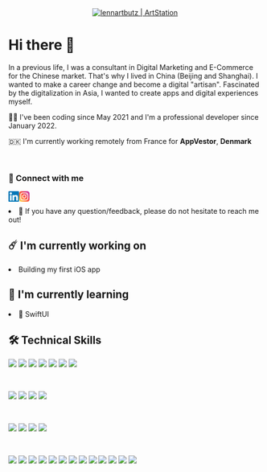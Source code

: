 <p align="center">
  <a href="https://www.artstation.com/lennartbutz"><img align="center" src="https://cdna.artstation.com/p/assets/images/images/025/965/386/original/lennart-butz-idea5anim4.gif?1587480606" alt="lennartbutz | ArtStation"/></a>
</p>

# Hi there 👋

<p I'm **Damien**, a Junior Mobile Developer from **France** 🇫🇷.

In a previous life, I was a consultant in Digital Marketing and E-Commerce for the Chinese market. That's why I lived in China (Beijing and Shanghai). I wanted to make a career change and become a digital "artisan". Fascinated by the digitalization in Asia, I wanted to create apps and digital experiences myself. 

👨‍💻 I've been coding since May 2021 and I'm a professional developer since January 2022.

:denmark:  I'm currently working remotely from France for **AppVestor**, **Denmark**</p>
</br> 

### 🤝 Connect with me
<a href="https://www.linkedin.com/in/damgautier/"><img align="left" src="https://raw.githubusercontent.com/Calligramien/Calligramien/main/images/linkedin.svg" alt="Damien | LinkedIn" width="21px"/></a>
<a href="https://instagram.com/Calligramien"><img align="left" src="https://raw.githubusercontent.com/Calligramien/Calligramien/main/images/instagram.svg" alt="Damien | Instagram" width="21px"/></a>
</br>

<li> 💬 If you have any question/feedback, please do not hesitate to reach me out!</li>

## ☄️ I'm currently working on
<li> Building my first iOS app</li>

## :seedling: I'm currently learning
<li>📱 SwiftUI</li>


## :hammer_and_wrench:  Technical Skills
  ![](https://img.shields.io/badge/Code-Kotlin-informational?style=flat&logo=kotlin&color=8e4fe6)
  ![](https://img.shields.io/badge/Code-Jetpack_Compose-informational?style=flat&logo=Jetpack-Compose&color=8e4fe6)
  ![](https://img.shields.io/badge/Code-Java-informational?style=flat&logo=java&color=ed831d)
  ![](https://img.shields.io/badge/Code-Ruby-informational?style=flat&logo=ruby&color=B32E28)
  ![](https://img.shields.io/badge/Code-Ruby_on_Rails-informational?style=flat&logo=Ruby-On-Rails&color=B32E28)
  ![](https://img.shields.io/badge/Code-HTML5-informational?style=flat&logo=HTML5&color=E34F26)
  ![](https://img.shields.io/badge/Code-PostgreSQL-informational?style=flat&logo=PostgreSQL&color=336791)
  
</br>

![](https://img.shields.io/badge/Style-Bootstrap-informational?style=flat&logo=Bootstrap&color=7952B3)
![](https://img.shields.io/badge/Style-CSS3-informational?style=flat&logo=CSS3&color=1572B6)
![](https://img.shields.io/badge/Style-styled--components-informational?style=flat&logo=styled-components&color=DB7093)
![](https://img.shields.io/badge/Style-Material--UI-informational?style=flat&logo=Material-UI&color=0081CB)


</br>

![](https://img.shields.io/badge/IDE-Android_Studio-informational?style=flat&logo=Android-Studio&color=3ddc84)
![](https://img.shields.io/badge/IDE-VSCode-informational?style=flat&logo=Visual-Studio-Code&color=0076c6)
![](https://img.shields.io/badge/IDE-XCode-informational?style=flat&logo=XCode&color=0077ed)
![](https://img.shields.io/badge/IDE-Eclipse-informational?style=flat&logo=Eclipse&color=281c54)

</br>

![](https://img.shields.io/badge/Tools-Figma-informational?style=flat&logo=Figma&color=F24E1E)
![](https://img.shields.io/badge/Tools-NPM-informational?style=flat&logo=NPM&color=CB3837)
![](https://img.shields.io/badge/Tools-Yarn-informational?style=flat&logo=Yarn&color=2C8EBB)
![](https://img.shields.io/badge/Tools-Postman-informational?style=flat&logo=Postman&color=FF6C37)
![](https://img.shields.io/badge/Tools-Firebase-informational?style=flat&logo=Firebase&color=ffcb2b)
![](https://img.shields.io/badge/Tools-Google_Play_Console-informational?style=flat&logo=Google-Play&color=4285f4)
![](https://img.shields.io/badge/Tools-Heroku-informational?style=flat&logo=Heroku&color=430098)
![](https://img.shields.io/badge/Tools-Git-informational?style=flat&logo=Git&color=F05032)
![](https://img.shields.io/badge/Tools-GitHub-informational?style=flat&logo=GitHub&color=181717)
![](https://img.shields.io/badge/Tools-BitBucket-informational?style=flat&logo=BitBucket&color=2684ff)
![](https://img.shields.io/badge/Tools-Jira-informational?style=flat&logo=Jira&color=2684ff)
![](https://img.shields.io/badge/Tools-Confluence-informational?style=flat&logo=Confluence&color=2684ff)
![](https://img.shields.io/badge/Tools-Slack-informational?style=flat&logo=Slack&color=4a154b)
